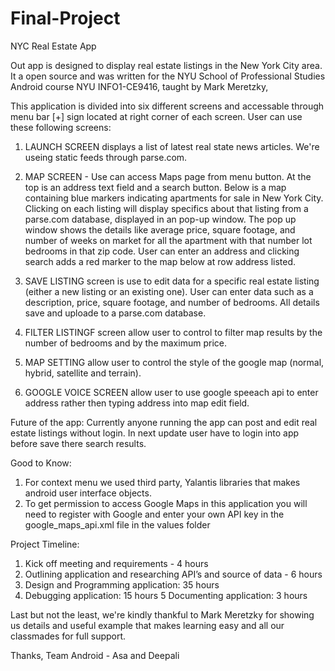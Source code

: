 
# Final-Project 

NYC Real Estate App

Out app is designed to display real estate listings in the New York City area. It a open source and was written for the NYU School of Professional Studies Android course NYU INFO1-CE9416, taught by Mark Meretzky,

This application is divided into six different screens and accessable through menu bar [+] sign located at right corner of each screen. User can use these following screens:

1. LAUNCH SCREEN displays a list of latest real state news articles. We're useing static feeds through parse.com.

2. MAP SCREEN - Use can access Maps page from menu button. At the top is an address text field and a search button. Below is a map containing blue markers indicating apartments for sale in New York City. Clicking on each listing will display specifics about that listing from a parse.com database, displayed in an pop-up window. The pop up window shows the details like average price, square footage, and number of weeks on market for all the apartment with that number lot bedrooms in that zip code. User can
enter an address and clicking search adds a red marker to the map below at row address listed. 

3. SAVE LISTING screen is use to edit data for a specific real estate listing (either a new listing or an existing one). User can enter data such as a description, price, square footage, and number of bedrooms. All details save and uploade to a parse.com database.

4. FILTER LISTINGF screen allow user to control to filter map results by the number of bedrooms and by the maximum price.

5. MAP SETTING allow user to control the style of the google map (normal, hybrid, satellite and terrain).

6. GOOGLE VOICE SCREEN allow user to use google speeach api to enter address rather then typing address into map edit field.

Future of the app: 
Currently anyone running the app can post and edit real estate listings without login. In next update user have to login into app before save there search results.

Good to Know: 
1. For context menu we used third party, Yalantis libraries that makes android user interface objects. 
2. To get permission to access Google Maps in this application you will need to register with Google and enter your own API key in the google_maps_api.xml file in the values folder

Project Timeline:
1. Kick off meeting and requirements - 4 hours
2. Outlining application and researching API’s and source of data - 6 hours
3. Design and Programming application: 35 hours
4. Debugging application: 15 hours
5 Documenting application: 3 hours

Last but not the least, we're kindly thankful to Mark Meretzky for showing us details and useful example that makes learning easy and all our classmades for full support.

Thanks,
Team Android - Asa and Deepali

